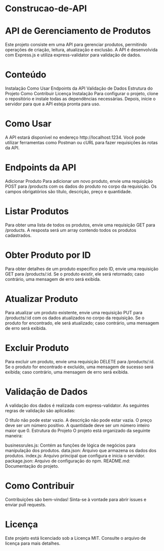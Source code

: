 # Construcao-de-API

# API de Gerenciamento de Produtos
Este projeto consiste em uma API para gerenciar produtos, permitindo operações de criação, leitura, atualização e exclusão. A API é desenvolvida com Express.js e utiliza express-validator para validação de dados.

# Conteúdo
Instalação
Como Usar
Endpoints da API
Validação de Dados
Estrutura do Projeto
Como Contribuir
Licença
Instalação
Para configurar o projeto, clone o repositório e instale todas as dependências necessárias. Depois, inicie o servidor para que a API esteja pronta para uso.

# Como Usar
A API estará disponível no endereço http://localhost:1234. Você pode utilizar ferramentas como Postman ou cURL para fazer requisições às rotas da API.

# Endpoints da API
Adicionar Produto
Para adicionar um novo produto, envie uma requisição POST para /products com os dados do produto no corpo da requisição. Os campos obrigatórios são título, descrição, preço e quantidade.

# Listar Produtos
Para obter uma lista de todos os produtos, envie uma requisição GET para /products. A resposta será um array contendo todos os produtos cadastrados.

# Obter Produto por ID
Para obter detalhes de um produto específico pelo ID, envie uma requisição GET para /products/:id. Se o produto existir, ele será retornado; caso contrário, uma mensagem de erro será exibida.

# Atualizar Produto
Para atualizar um produto existente, envie uma requisição PUT para /products/:id com os dados atualizados no corpo da requisição. Se o produto for encontrado, ele será atualizado; caso contrário, uma mensagem de erro será exibida.

# Excluir Produto
Para excluir um produto, envie uma requisição DELETE para /products/:id. Se o produto for encontrado e excluído, uma mensagem de sucesso será exibida; caso contrário, uma mensagem de erro será exibida.

# Validação de Dados
A validação dos dados é realizada com express-validator. As seguintes regras de validação são aplicadas:

O título não pode estar vazio.
A descrição não pode estar vazia.
O preço deve ser um número positivo.
A quantidade deve ser um número inteiro maior que 0.
Estrutura do Projeto
O projeto está organizado da seguinte maneira:

businessrules.js: Contém as funções de lógica de negócios para manipulação dos produtos.
data.json: Arquivo que armazena os dados dos produtos.
index.js: Arquivo principal que configura e inicia o servidor.
package.json: Arquivo de configuração do npm.
README.md: Documentação do projeto.
# Como Contribuir
Contribuições são bem-vindas! Sinta-se à vontade para abrir issues e enviar pull requests.

# Licença
Este projeto está licenciado sob a Licença MIT. Consulte o arquivo de licença para mais detalhes.
